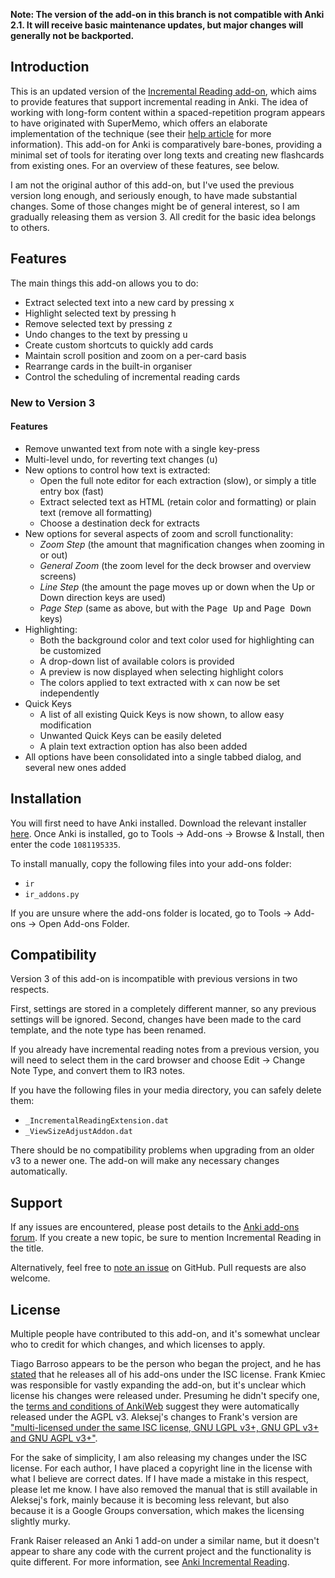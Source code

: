 **Note: The version of the add-on in this branch is not compatible with Anki 2.1. It will receive basic maintenance updates, but major changes will generally not be backported.**

## Introduction

This is an updated version of the [Incremental Reading add-on](https://github.com/aleksejrs/anki-2.0-vsa-and-ire), which aims to provide features that support incremental reading in Anki. The idea of working with long-form content within a spaced-repetition program appears to have originated with SuperMemo, which offers an elaborate implementation of the technique (see their [help article](https://www.supermemo.com/help/read.htm) for more information). This add-on for Anki is comparatively bare-bones, providing a minimal set of tools for iterating over long texts and creating new flashcards from existing ones. For an overview of these features, see below.

I am not the original author of this add-on, but I've used the previous version long enough, and seriously enough, to have made substantial changes. Some of those changes might be of general interest, so I am gradually releasing them as version 3. All credit for the basic idea belongs to others.

## Features

The main things this add-on allows you to do:

* Extract selected text into a new card by pressing <kbd>x</kbd>
* Highlight selected text by pressing <kbd>h</kbd>
* Remove selected text by pressing <kbd>z</kbd>
* Undo changes to the text by pressing <kbd>u</kbd>
* Create custom shortcuts to quickly add cards
* Maintain scroll position and zoom on a per-card basis
* Rearrange cards in the built-in organiser
* Control the scheduling of incremental reading cards

### New to Version 3

#### Features

* Remove unwanted text from note with a single key-press
* Multi-level undo, for reverting text changes (<kbd>u</kbd>)
* New options to control how text is extracted:
    * Open the full note editor for each extraction (slow), or simply a title entry box (fast)
    * Extract selected text as HTML (retain color and formatting) or plain text (remove all formatting)
    * Choose a destination deck for extracts
* New options for several aspects of zoom and scroll functionality:
    * _Zoom Step_ (the amount that magnification changes when zooming in or out)
    * _General Zoom_ (the zoom level for the deck browser and overview screens)
    * _Line Step_ (the amount the page moves up or down when the Up or Down direction keys are used)
    * _Page Step_ (same as above, but with the <kbd>Page Up</kbd> and <kbd>Page Down</kbd> keys)
* Highlighting:
    * Both the background color and text color used for highlighting can be customized
    * A drop-down list of available colors is provided
    * A preview is now displayed when selecting highlight colors
    * The colors applied to text extracted with <kbd>x</kbd> can now be set independently
* Quick Keys
    * A list of all existing Quick Keys is now shown, to allow easy modification
    * Unwanted Quick Keys can be easily deleted
    * A plain text extraction option has also been added
* All options have been consolidated into a single tabbed dialog, and several new ones added

## Installation

You will first need to have Anki installed. Download the relevant installer [here](http://ankisrs.net). Once Anki is installed, go to Tools → Add-ons → Browse & Install, then enter the code `1081195335`.

To install manually, copy the following files into your add-ons folder:

* `ir`
* `ir_addons.py`

If you are unsure where the add-ons folder is located, go to Tools → Add-ons → Open Add-ons Folder.

## Compatibility

Version 3 of this add-on is incompatible with previous versions in two respects.

First, settings are stored in a completely different manner, so any previous settings will be ignored. Second, changes have been made to the card template, and the note type has been renamed.

If you already have incremental reading notes from a previous version, you will need to select them in the card browser and choose Edit → Change Note Type, and convert them to IR3 notes.

If you have the following files in your media directory, you can safely delete them:

* `_IncrementalReadingExtension.dat`
* `_ViewSizeAdjustAddon.dat`

There should be no compatibility problems when upgrading from an older v3 to a newer one. The add-on will make any necessary changes automatically.

## Support

If any issues are encountered, please post details to the [Anki add-ons forum](https://anki.tenderapp.com/discussions/add-ons). If you create a new topic, be sure to mention Incremental Reading in the title.

Alternatively, feel free to [note an issue](https://github.com/luoliyan/incremental-reading-for-anki/issues) on GitHub. Pull requests are also welcome.

## License

Multiple people have contributed to this add-on, and it's somewhat unclear who to credit for which changes, and which licenses to apply.

Tiago Barroso appears to be the person who began the project, and he has [stated](https://groups.google.com/d/msg/anki-addons/xibqDVFqQwQ/-qpxKvxurPMJ) that he releases all of his add-ons under the ISC license. Frank Kmiec was responsible for vastly expanding the add-on, but it's unclear which license his changes were released under. Presuming he didn't specify one, the [terms and conditions of AnkiWeb](https://ankiweb.net/account/terms) suggest they were automatically released under the AGPL v3. Aleksej's changes to Frank's version are ["multi-licensed under the same ISC license, GNU LGPL v3+, GNU GPL v3+ and GNU AGPL v3+"](https://github.com/aleksejrs/anki-2.0-vsa-and-ire).

For the sake of simplicity, I am also releasing my changes under the ISC license. For each author, I have placed a copyright line in the license with what I believe are correct dates. If I have made a mistake in this respect, please let me know. I have also removed the manual that is still available in Aleksej's fork, mainly because it is becoming less relevant, but also because it is a Google Groups conversation, which makes the licensing slightly murky.

Frank Raiser released an Anki 1 add-on under a similar name, but it doesn't appear to share any code with the current project and the functionality is quite different. For more information, see [Anki Incremental Reading](http://frankraiser.de/drupal/AnkiIR).
